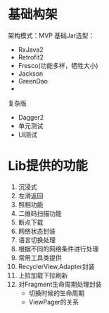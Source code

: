# 基础构架
架构模式：MVP
基础Jar选型：
- RxJava2
- Retrofit2
- Fresco(功能多样，牺牲大小)
- Jackson
- GreenDao
-

复杂版
- Dagger2
- 单元测试
- UI测试

# Lib提供的功能
1. 沉浸式
2. 左滑返回
3. 照相功能
4. 二维码扫描功能
5. 断点下载
6. 网络状态封装
7. 语言切换处理
8. 根据不同的网络条件进行处理
9. 常用工具类提供
10. RecyclerView,Adapter封装
11. 上拉加载下拉刷新
12. 对Fragment生命周期处理封装
    - 切换时候的生命周期
    - ViewPager的关系

